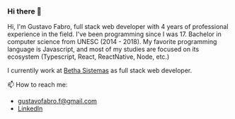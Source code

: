 ### Hi there 👋

Hi, I'm Gustavo Fabro, full stack web developer with 4 years of professional experience in the field. I've been programming since I was 17. Bachelor in computer science from UNESC (2014 - 2018). My favorite programming language is Javascript, and most of my studies are focused on its ecosystem (Typescript, React, ReactNative, Node, etc.)

I currentily work at [Betha Sistemas](http://www.betha.com.br/) as full stack web developer.


📫 How to reach me:

  - gustavofabro.f@gmail.com
  - [LinkedIn](https://www.linkedin.com/in/gustavo-fabro-a42701132/)
